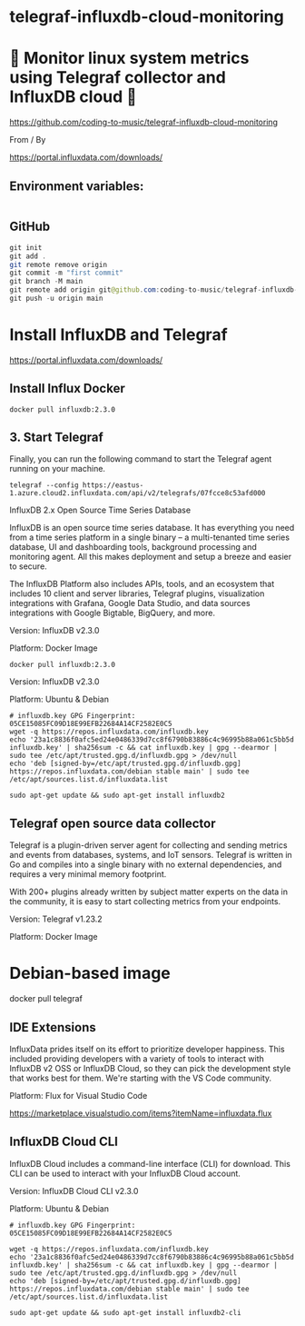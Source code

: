 # telegraf-influxdb-cloud-monitoring

# 🚀 Monitor linux system metrics using Telegraf collector and InfluxDB cloud 🚀

https://github.com/coding-to-music/telegraf-influxdb-cloud-monitoring

From / By

https://portal.influxdata.com/downloads/

## Environment variables:

```java

```

## GitHub

```java
git init
git add .
git remote remove origin
git commit -m "first commit"
git branch -M main
git remote add origin git@github.com:coding-to-music/telegraf-influxdb-cloud-monitoring.git
git push -u origin main
```

# Install InfluxDB and Telegraf

https://portal.influxdata.com/downloads/

## Install Influx Docker

```
docker pull influxdb:2.3.0
```

## 3. Start Telegraf

Finally, you can run the following command to start the Telegraf agent running on your machine.

```
telegraf --config https://eastus-1.azure.cloud2.influxdata.com/api/v2/telegrafs/07fcce8c53afd000
```

InfluxDB 2.x Open Source Time Series Database

InfluxDB is an open source time series database. It has everything you need from a time series platform in a single binary – a multi-tenanted time series database, UI and dashboarding tools, background processing and monitoring agent. All this makes deployment and setup a breeze and easier to secure.

The InfluxDB Platform also includes APIs, tools, and an ecosystem that includes 10 client and server libraries, Telegraf plugins, visualization integrations with Grafana, Google Data Studio, and data sources integrations with Google Bigtable, BigQuery, and more.

Version: InfluxDB v2.3.0

Platform: Docker Image

```
docker pull influxdb:2.3.0
```

Version: InfluxDB v2.3.0

Platform: Ubuntu & Debian

```
# influxdb.key GPG Fingerprint: 05CE15085FC09D18E99EFB22684A14CF2582E0C5
wget -q https://repos.influxdata.com/influxdb.key
echo '23a1c8836f0afc5ed24e0486339d7cc8f6790b83886c4c96995b88a061c5bb5d influxdb.key' | sha256sum -c && cat influxdb.key | gpg --dearmor | sudo tee /etc/apt/trusted.gpg.d/influxdb.gpg > /dev/null
echo 'deb [signed-by=/etc/apt/trusted.gpg.d/influxdb.gpg] https://repos.influxdata.com/debian stable main' | sudo tee /etc/apt/sources.list.d/influxdata.list

sudo apt-get update && sudo apt-get install influxdb2
```

## Telegraf open source data collector

Telegraf is a plugin-driven server agent for collecting and sending metrics and events from databases, systems, and IoT sensors. Telegraf is written in Go and compiles into a single binary with no external dependencies, and requires a very minimal memory footprint.

With 200+ plugins already written by subject matter experts on the data in the community, it is easy to start collecting metrics from your endpoints.

Version: Telegraf v1.23.2

Platform: Docker Image

# Debian-based image

docker pull telegraf

## IDE Extensions

InfluxData prides itself on its effort to prioritize developer happiness. This included providing developers with a variety of tools to interact with InfluxDB v2 OSS or InfluxDB Cloud, so they can pick the development style that works best for them. We're starting with the VS Code community.

Platform: Flux for Visual Studio Code

https://marketplace.visualstudio.com/items?itemName=influxdata.flux

## InfluxDB Cloud CLI

InfluxDB Cloud includes a command-line interface (CLI) for download. This CLI can be used to interact with your InfluxDB Cloud account.

Version: InfluxDB Cloud CLI v2.3.0

Platform: Ubuntu & Debian

```
# influxdb.key GPG Fingerprint: 05CE15085FC09D18E99EFB22684A14CF2582E0C5

wget -q https://repos.influxdata.com/influxdb.key
echo '23a1c8836f0afc5ed24e0486339d7cc8f6790b83886c4c96995b88a061c5bb5d influxdb.key' | sha256sum -c && cat influxdb.key | gpg --dearmor | sudo tee /etc/apt/trusted.gpg.d/influxdb.gpg > /dev/null
echo 'deb [signed-by=/etc/apt/trusted.gpg.d/influxdb.gpg] https://repos.influxdata.com/debian stable main' | sudo tee /etc/apt/sources.list.d/influxdata.list

sudo apt-get update && sudo apt-get install influxdb2-cli
```
